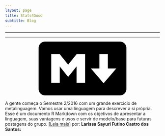 ```yaml
---
layout: page
title: Stats4Good
subtitle: Blog
---
```


***
***

<center><img src="/blog_posts/12-08-2016/markdown.png" Markdown></center>

A gente começa o Semestre 2/2016 com um grande exercício de metalinguagem. Vamos usar uma linguagem para descrever a si própria. Esse é um documento R Markdown com os objetivos de apresentar a linguagem, suas vantagens e usos e servir de modelo/base para futuras postagens do grupo. [[Leia mais]](/blog_posts/12-08-2016/RMarkdown) por:
**Larissa Sayuri Futino Castro dos Santos:**


